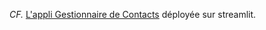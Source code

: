 *CF.* [L'appli Gestionnaire de Contacts](https://vdepythontpncpy178-9ycvguzwy3qrrjryeb5via.streamlit.app/) déployée sur streamlit.

